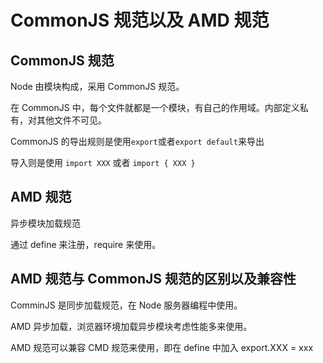# CommonJS 规范以及 AMD 规范

## CommonJS 规范

Node 由模块构成，采用 CommonJS 规范。

在 CommonJS 中，每个文件就都是一个模块，有自己的作用域。内部定义私有，对其他文件不可见。

CommonJS 的导出规则是使用`export`或者`export default`来导出

导入则是使用 `import XXX` 或者 `import { XXX }`

## AMD 规范

异步模块加载规范

通过 define 来注册，require 来使用。

## AMD 规范与 CommonJS 规范的区别以及兼容性

ComminJS 是同步加载规范，在 Node 服务器编程中使用。

AMD 异步加载，浏览器环境加载异步模块考虑性能多来使用。

AMD 规范可以兼容 CMD 规范来使用，即在 define 中加入 export.XXX = xxx
